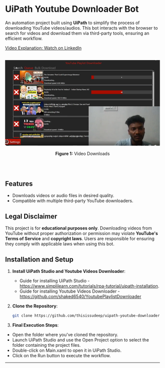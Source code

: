# UiPath Youtube Downloader Bot

An automation project built using **UiPath** to simplify the process of downloading YouTube videos/audios. This bot interacts with the browser to search for videos and download them via third-party tools, ensuring an efficient workflow.

[Video Explanation: Watch on LinkedIn](https://www.linkedin.com/posts/thisissudeep_rpa-uipath-automation-activity-7281549557069455361-Hbr8?utm_source=share&utm_medium=member_desktop&rcm=ACoAADm-mlkBp4kj3nB6gz-7AcPS-fB3E_OhQ24)

<br>

<div align="center">
  <img src="./assets/demo.png" alt="Download YT Videos" width="700">
  <p><strong>Figure 1:</strong> Video Downloads</p>
</div>

<br><br>

## Features

- Downloads videos or audio files in desired quality.
- Compatible with multiple third-party YouTube downloaders.

## Legal Disclaimer

This project is for **educational purposes only**. Downloading videos from YouTube without proper authorization or permission may violate **YouTube's Terms of Service** and **copyright laws**. Users are responsible for ensuring they comply with applicable laws when using this bot.

## Installation and Setup

1. **Install UiPath Studio and Youtube Videos Downloader**:
   - Guide for installing UiPath Studio - https://www.simplilearn.com/tutorials/rpa-tutorial/uipath-installation.
   - Guide for installing Youtube Videos Downloader - https://github.com/shaked6540/YoutubePlaylistDownloader
2. **Clone the Repository**:

   ```bash
   git clone https://github.com/thisissudeep/uipath-youtube-downloader-bot
   ```

3. **Final Execution Steps**:

- Open the folder where you've cloned the repository.
- Launch UiPath Studio and use the Open Project option to select the folder containing the project files.
- Double-click on Main.xaml to open it in UiPath Studio.
- Click on the Run button to execute the workflow.

---
